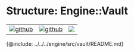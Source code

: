 # Structure: Engine::Vault

| | | |
|-|-|-|
[![github](https://img.shields.io/badge/github-source-blue.svg)](https://github.com/iotaledger/stronghold.rs/tree/dev/engine/src/vault) | [![github](https://img.shields.io/badge/rust-docs-green.svg)](https://docs.rs/stronghold_engine/engine/latest/vault/index.html)| [![](https://img.shields.io/crates/v/stronghold-engine.svg)](https://crates.io/crates/stronghold-engine)



{@include: ../../../engine/src/vault/README.md}
